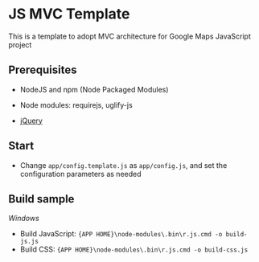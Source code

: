 JS MVC Template
===============

This is a template to adopt MVC architecture for Google Maps JavaScript project 

## Prerequisites

* NodeJS and npm (Node Packaged Modules)

* Node modules: requirejs, uglify-js

* [jQuery](http://jquery.com/)

## Start

* Change `app/config.template.js` as `app/config.js`, and set the configuration parameters as needed

## Build sample

*Windows*

* Build JavaScript: `{APP HOME}\node-modules\.bin\r.js.cmd -o build-js.js`
* Build CSS: `{APP HOME}\node-modules\.bin\r.js.cmd -o build-css.js`

